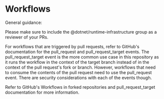 # Workflows

General guidance:

Please make sure to include the @dotnet/runtime-infrastructure group as a reviewer of your PRs.

For workflows that are triggered by pull requests, refer to GitHub's documentation for the pull_request and pull_request_target events. The pull_request_target event is the more common use case in this repository as it runs the workflow in the context of the target branch instead of in the context of the pull request's fork or branch. However, workflows that need to consume the contents of the pull request need to use the pull_request event. There are security considerations with each of the events though.

Refer to GitHub's Workflows in forked repositories and pull_request_target documentation for more information.
